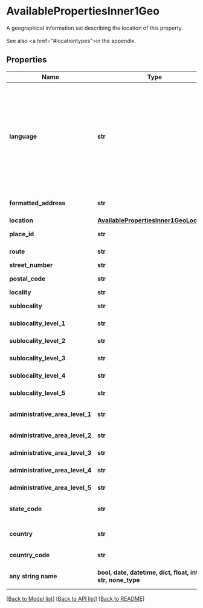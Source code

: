 # AvailablePropertiesInner1Geo

A geographical information set describing the location of this property.<br><br>See also <a href=\"#locationtypes\">in the appendix</a>.

## Properties
Name | Type | Description | Notes
------------ | ------------- | ------------- | -------------
**language** | **str** | The language of the localizable fields ot this geographical information set.&lt;p&gt;Please note that beside the general restrictions listed below only languages configured during system setup for your respective tenant are allowed.&lt;/p&gt;&lt;p&gt;See also &lt;a href&#x3D;\&quot;#isolanguage-codes\&quot;&gt;in the appendix&lt;/a&gt;.&lt;/p&gt; | 
**formatted_address** | **str** | The formatted address in the local format of the properties location. | 
**location** | [**AvailablePropertiesInner1GeoLocation**](AvailablePropertiesInner1GeoLocation.md) |  | 
**place_id** | **str** | Uniquely identifies a place in our database. | 
**route** | **str** | The name of the route or street. | [optional] 
**street_number** | **str** | The number of the street. | [optional] 
**postal_code** | **str** | The postal code of the location. | [optional] 
**locality** | **str** | A city or town. | [optional] 
**sublocality** | **str** | A smaller area within a locality. | [optional] 
**sublocality_level_1** | **str** | A smaller area within a locality at level 1. | [optional] 
**sublocality_level_2** | **str** | A smaller area within a locality at level 2. | [optional] 
**sublocality_level_3** | **str** | A smaller area within a locality at level 3. | [optional] 
**sublocality_level_4** | **str** | A smaller area within a locality at level 4. | [optional] 
**sublocality_level_5** | **str** | A smaller area within a locality at level 5. | [optional] 
**administrative_area_level_1** | **str** | A level 1 administrative area, such as a state or province. | [optional] 
**administrative_area_level_2** | **str** | A level 2 administrative area. | [optional] 
**administrative_area_level_3** | **str** | A level 3 administrative area | [optional] 
**administrative_area_level_4** | **str** | A level 4 administrative area. | [optional] 
**administrative_area_level_5** | **str** | A level 5 administrative area | [optional] 
**state_code** | **str** | The state or province code for the administrative area. | [optional] 
**country** | **str** | The country of this geographical information set. | [optional] 
**country_code** | **str** | The country code for the country. | [optional] 
**any string name** | **bool, date, datetime, dict, float, int, list, str, none_type** | any string name can be used but the value must be the correct type | [optional]

[[Back to Model list]](../README.md#documentation-for-models) [[Back to API list]](../README.md#documentation-for-api-endpoints) [[Back to README]](../README.md)


